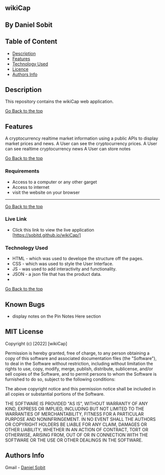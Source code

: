 ## wikiCap
 ## By Daniel Sobit
 ## Table of Content
 - [Description](#description)
 - [Features](#features)
 - [Technology  Used](#technology-Used)
 - [Licence](#licence)
 - [Authors Info](#Authors-Info)
 ## Description

 <p>This repository contains the wikiCap web application.</p>

[Go Back to the top](#wikiCap)

## Features

A cryptocurrency realtime market information using a public APIs to display market prices and news.
A User can see the cryptocurrency prices.
A User can see realtime cryptocurrency news 
A User can store notes 

[Go Back to the top](#wikiCap)
 ###  Requirements

 * Access to  a computer or any other garget
 * Access to internet
 * visit the website on your browser
 ****
 [Go Back to the top](#wikiCap)

### Live Link

- Click this link to view the live application [https://sobitd.github.io/wikiCap/]


### Technology  Used

* HTML - which was used to develope the structure off the pages.
* CSS - which was used to style the User Interface.
* JS - was used to add interactivity and functionality.
* JSON - a json file that has the product data.
* 
[Go Back to the top](#wikiCap)

## Known Bugs

* display notes on the Pin Notes Here section

## MIT License

Copyright (c) [2022] [wikiCap] 

Permission is hereby granted, free of charge, to any person obtaining a copy
of this software and associated documentation files (the "Software"), to deal
in the Software without restriction, including without limitation the rights
to use, copy, modify, merge, publish, distribute, sublicense, and/or sell
copies of the Software, and to permit persons to whom the Software is
furnished to do so, subject to the following conditions:

The above copyright notice and this permission notice shall be included in all
copies or substantial portions of the Software.

THE SOFTWARE IS PROVIDED "AS IS", WITHOUT WARRANTY OF ANY KIND, EXPRESS OR
IMPLIED, INCLUDING BUT NOT LIMITED TO THE WARRANTIES OF MERCHANTABILITY,
FITNESS FOR A PARTICULAR PURPOSE AND NONINFRINGEMENT. IN NO EVENT SHALL THE
AUTHORS OR COPYRIGHT HOLDERS BE LIABLE FOR ANY CLAIM, DAMAGES OR OTHER
LIABILITY, WHETHER IN AN ACTION OF CONTRACT, TORT OR OTHERWISE, ARISING FROM,
OUT OF OR IN CONNECTION WITH THE SOFTWARE OR THE USE OR OTHER DEALINGS IN THE
SOFTWARE.

## Authors Info

Gmail - [Daniel Sobit](daniel.sobit@student.moringaschool.com)
